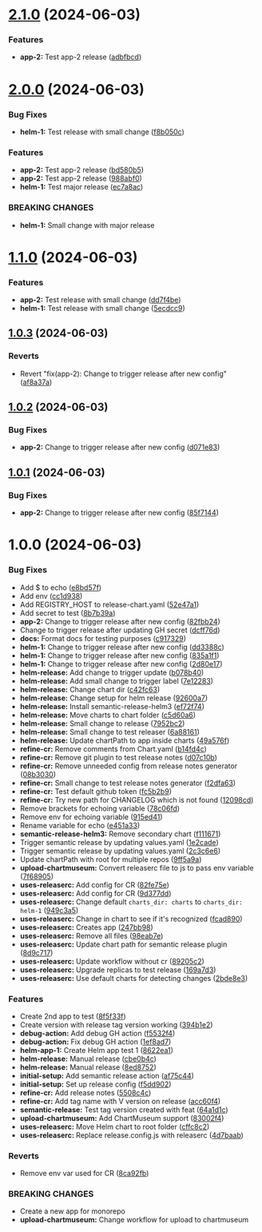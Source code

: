 # [2.1.0](https://github.com/Piwero/sandbox-github-actions/compare/app-2-v2.0.0...app-2-v2.1.0) (2024-06-03)


### Features

* **app-2:** Test app-2 release ([adbfbcd](https://github.com/Piwero/sandbox-github-actions/commit/adbfbcdf575bcc4575404072d53003097db65ce4))

# [2.0.0](https://github.com/Piwero/sandbox-github-actions/compare/app-2-v1.1.0...app-2-v2.0.0) (2024-06-03)


### Bug Fixes

* **helm-1:** Test release with small change ([f8b050c](https://github.com/Piwero/sandbox-github-actions/commit/f8b050c24c30d1f93100fadbc3c69b9f9612d3b7))


### Features

* **app-2:** Test app-2 release ([bd580b5](https://github.com/Piwero/sandbox-github-actions/commit/bd580b52a1cb35eb8d9ca39da4018386f0c11515))
* **app-2:** Test app-2 release ([988abf0](https://github.com/Piwero/sandbox-github-actions/commit/988abf0849f24f092ec62d0aa8a4f42c897e54f0))
* **helm-1:** Test major release ([ec7a8ac](https://github.com/Piwero/sandbox-github-actions/commit/ec7a8ac6381ad487ed9b2c4144834aed11d9f72b))


### BREAKING CHANGES

* **helm-1:** Small change with major release

# [1.1.0](https://github.com/Piwero/sandbox-github-actions/compare/app-2-v1.0.3...app-2-v1.1.0) (2024-06-03)


### Features

* **app-2:** Test release with small change ([dd7f4be](https://github.com/Piwero/sandbox-github-actions/commit/dd7f4be85669f4f7ac57d95e83ad1ac3e5865b94))
* **helm-1:** Test release with small change ([5ecdcc9](https://github.com/Piwero/sandbox-github-actions/commit/5ecdcc9b803d88e9f03d266b4ebbd0733ba9e405))

## [1.0.3](https://github.com/Piwero/sandbox-github-actions/compare/app-2-v1.0.2...app-2-v1.0.3) (2024-06-03)


### Reverts

* Revert "fix(app-2): Change to trigger release after new config" ([af8a37a](https://github.com/Piwero/sandbox-github-actions/commit/af8a37abaa28497958d11d0e6a3e92b246d39bd3))

## [1.0.2](https://github.com/Piwero/sandbox-github-actions/compare/app-2-v1.0.1...app-2-v1.0.2) (2024-06-03)


### Bug Fixes

* **app-2:** Change to trigger release after new config ([d071e83](https://github.com/Piwero/sandbox-github-actions/commit/d071e83eff3d8a41ba0a71fb4cdfe3f209dc2f6d))

## [1.0.1](https://github.com/Piwero/sandbox-github-actions/compare/app-2-v1.0.0...app-2-v1.0.1) (2024-06-03)


### Bug Fixes

* **app-2:** Change to trigger release after new config ([85f7144](https://github.com/Piwero/sandbox-github-actions/commit/85f71442219bce38f2ec68e2d37da7626dc4a315))

# 1.0.0 (2024-06-03)


### Bug Fixes

* Add $ to echo ([e8bd57f](https://github.com/Piwero/sandbox-github-actions/commit/e8bd57f98d460bd17f6cd6b72f821749a2fe8e93))
* Add env ([cc1d938](https://github.com/Piwero/sandbox-github-actions/commit/cc1d938ecd90eb07e0b11d80076bd4f0a5a925ac))
* Add REGISTRY_HOST to release-chart.yaml ([52e47a1](https://github.com/Piwero/sandbox-github-actions/commit/52e47a187a58409f2e32710a58005182aaf99892))
* Add secret to test ([8b7b39a](https://github.com/Piwero/sandbox-github-actions/commit/8b7b39aedc741efd5a76f5f010b807bac5b4fcd5))
* **app-2:** Change to trigger release after new config ([82fbb24](https://github.com/Piwero/sandbox-github-actions/commit/82fbb243a86c8ba176f3870c6465bc356c947799))
* Change to trigger release after updating GH secret ([dcff76d](https://github.com/Piwero/sandbox-github-actions/commit/dcff76d5996f3b0a9d09367fe02ead5400c5aa61))
* **docs:** Format docs for testing purposes ([c917329](https://github.com/Piwero/sandbox-github-actions/commit/c917329b232125556396e1614c19c2b8168a93cc))
* **helm-1:** Change to trigger release after new config ([dd3388c](https://github.com/Piwero/sandbox-github-actions/commit/dd3388c08549ba840ea7f1a7e4bbafe8940a366f))
* **helm-1:** Change to trigger release after new config ([835a1f1](https://github.com/Piwero/sandbox-github-actions/commit/835a1f1aad30112393e32b7845ef1dd3110e7ac1))
* **helm-1:** Change to trigger release after new config ([2d80e17](https://github.com/Piwero/sandbox-github-actions/commit/2d80e17830da688263175ca51981d3686750b681))
* **helm-release:** Add change to trigger update ([b078b40](https://github.com/Piwero/sandbox-github-actions/commit/b078b405c88b434daaceafac630be89246a6bf7f))
* **helm-release:** Add small change to trigger label ([7e12283](https://github.com/Piwero/sandbox-github-actions/commit/7e12283d93d467b6ac68b5d44a905741724e0d90))
* **helm-release:** Change chart dir ([c42fc63](https://github.com/Piwero/sandbox-github-actions/commit/c42fc637e76f9f7aa70c1fba3749ea01fbd15bc3))
* **helm-release:** Change setup for helm release ([92600a7](https://github.com/Piwero/sandbox-github-actions/commit/92600a7420c5f44d2f8c126b34cabdf4ac13e025))
* **helm-release:** Install semantic-release-helm3 ([ef72f74](https://github.com/Piwero/sandbox-github-actions/commit/ef72f74414a7b71694b2c6f7aaff2ec8787ce98b))
* **helm-release:** Move charts to chart folder ([c5d60a6](https://github.com/Piwero/sandbox-github-actions/commit/c5d60a69094019509d20a6e8713f652394d908d4))
* **helm-release:** Small change to release ([7952bc2](https://github.com/Piwero/sandbox-github-actions/commit/7952bc2bf9bbcd900356ddd0c2c3c43df8398258))
* **helm-release:** Small change to test releaser ([6a88161](https://github.com/Piwero/sandbox-github-actions/commit/6a8816121d4d24f93609d9f57987961145e4379c))
* **helm-release:** Update chartPath to app inside charts ([49a576f](https://github.com/Piwero/sandbox-github-actions/commit/49a576f049ea9d483934ade08ba5b43b53728c71))
* **refine-cr:** Remove comments from Chart.yaml ([b14fd4c](https://github.com/Piwero/sandbox-github-actions/commit/b14fd4c5fbb3518c767742139f8a5b368e0fbab0))
* **refine-cr:** Remove git plugin to test release notes ([d07c10b](https://github.com/Piwero/sandbox-github-actions/commit/d07c10b1fe2cfb6b23e7aecdd5c9340c8e5bdcf0))
* **refine-cr:** Remove unneeded config from release notes generator ([08b3030](https://github.com/Piwero/sandbox-github-actions/commit/08b30309fb11da7d8b13bd090936c8878c92ad2a))
* **refine-cr:** Small change to test release notes generator ([f2dfa63](https://github.com/Piwero/sandbox-github-actions/commit/f2dfa63ad294ba160abf020ea13941eaf0d7f079))
* **refine-cr:** Test default github token ([fc5b2b9](https://github.com/Piwero/sandbox-github-actions/commit/fc5b2b9bac28f95787c1ce78144a427a96805969))
* **refine-cr:** Try new path for CHANGELOG which is not found ([12098cd](https://github.com/Piwero/sandbox-github-actions/commit/12098cd993edd993b1fc58812a312d343ade7571))
* Remove brackets for echoing variable ([78c06fd](https://github.com/Piwero/sandbox-github-actions/commit/78c06fdb0518b344cef12f253f098a3aec5bff88))
* Remove env for echoing variable ([915ed41](https://github.com/Piwero/sandbox-github-actions/commit/915ed411dd37216319d49a58c4223f0106fc0d7a))
* Rename variable for echo ([e451a33](https://github.com/Piwero/sandbox-github-actions/commit/e451a33832aafb6b1351c57eb2c449dcca5ef61f))
* **semantic-release-helm3:** Remove secondary chart ([f111671](https://github.com/Piwero/sandbox-github-actions/commit/f1116713803e736f0e632fcc1a6b9d5af4f36dbd))
* Trigger semantic release by updating values.yaml ([1e2cade](https://github.com/Piwero/sandbox-github-actions/commit/1e2cade1d26c2df0da55fb201e41de49288e47a9))
* Trigger semantic release by updating values.yaml ([2c3c6e6](https://github.com/Piwero/sandbox-github-actions/commit/2c3c6e66cd87d18f473704f55b01ae661fe84d2f))
* Update chartPath with root for multiple repos ([9ff5a9a](https://github.com/Piwero/sandbox-github-actions/commit/9ff5a9a797ad781faff7b9304b77e586b4133537))
* **upload-chartmuseum:** Convert releaserc file to js to pass env variable ([7f68905](https://github.com/Piwero/sandbox-github-actions/commit/7f689053692d6fc56a2091747694b49061c72fae))
* **uses-releaserc:** Add config for CR ([82fe75e](https://github.com/Piwero/sandbox-github-actions/commit/82fe75e8b0a36829b9f1743710dc7ffd516e8f2f))
* **uses-releaserc:** Add config for CR ([9d377dd](https://github.com/Piwero/sandbox-github-actions/commit/9d377dda35971ed76831450e10074e87ca1ce38b))
* **uses-releaserc:** Change default `charts_dir: charts` to `charts_dir: helm-1` ([949c3a5](https://github.com/Piwero/sandbox-github-actions/commit/949c3a5e6bfb5d73e54b10486b57d3038713807c))
* **uses-releaserc:** Change in chart to see if it's recognized ([fcad890](https://github.com/Piwero/sandbox-github-actions/commit/fcad890ee92bcaf8137f9491626adee1cec7ef15))
* **uses-releaserc:** Creates app ([247bb98](https://github.com/Piwero/sandbox-github-actions/commit/247bb98440b2ee551e6e82bb16f9b7204cf643b2))
* **uses-releaserc:** Remove all files ([98eab7e](https://github.com/Piwero/sandbox-github-actions/commit/98eab7eccec1b5269c89626a99e78d8559bcc877))
* **uses-releaserc:** Update chart path for semantic release plugin ([8d9c717](https://github.com/Piwero/sandbox-github-actions/commit/8d9c71793a01b279e4c2d73171d6d82c712e954f))
* **uses-releaserc:** Update workflow without cr ([89205c2](https://github.com/Piwero/sandbox-github-actions/commit/89205c22b5e5c0a780893524227587b9a9d6f708))
* **uses-releaserc:** Upgrade replicas to test release ([169a7d3](https://github.com/Piwero/sandbox-github-actions/commit/169a7d3d70bbecf6834cac93408c8a1db529c274))
* **uses-releaserc:** Use default charts for detecting changes ([2bde8e3](https://github.com/Piwero/sandbox-github-actions/commit/2bde8e3170607c51e6f3b6c7b08485d5b2120ce6))


### Features

* Create 2nd app to test ([8f5f33f](https://github.com/Piwero/sandbox-github-actions/commit/8f5f33f85b55c1c854ef67c5e825c5602f5bc516))
* Create version with release tag version working ([394b1e2](https://github.com/Piwero/sandbox-github-actions/commit/394b1e2056d8c58d27313c45ed718d0ffc0d013b))
* **debug-action:** Add debug GH action ([f5532f4](https://github.com/Piwero/sandbox-github-actions/commit/f5532f4ab72984d5602c37abfc537b4e970e95f1))
* **debug-action:** Fix debug GH action ([1ef8ad7](https://github.com/Piwero/sandbox-github-actions/commit/1ef8ad767538c070b9c864062fa7c2487196c715))
* **helm-app-1:** Create Helm app test 1 ([8622ea1](https://github.com/Piwero/sandbox-github-actions/commit/8622ea161e7f405fcb4694a0af364793485eaedf))
* **helm-release:** Manual release ([cbe0b4c](https://github.com/Piwero/sandbox-github-actions/commit/cbe0b4c2d6aae614d85177dd0df1f844b8b9c38e))
* **helm-release:** Manual release ([8ed8752](https://github.com/Piwero/sandbox-github-actions/commit/8ed8752ead9fe505917dcfd7e634b2b4251db56d))
* **initial-setup:** Add semantic release action ([af75c44](https://github.com/Piwero/sandbox-github-actions/commit/af75c44559c383ef4baf4beaabf84127efe322bb))
* **initial-setup:** Set up release config ([f5dd902](https://github.com/Piwero/sandbox-github-actions/commit/f5dd902c21f813a58a899b2eb752d77ec847c303))
* **refine-cr:** Add release notes ([5508c4c](https://github.com/Piwero/sandbox-github-actions/commit/5508c4c1b21fd49c2e9c7e0dac3ff0d0d9cda343))
* **refine-cr:** Add tag name with V version on release ([acc60f4](https://github.com/Piwero/sandbox-github-actions/commit/acc60f4ec9d8b4152253b4da0eeb0305f7bf9c14))
* **semantic-release:** Test tag version created with feat ([64a1d1c](https://github.com/Piwero/sandbox-github-actions/commit/64a1d1c066cfa6b86f91fb3fed90fce2cc40e43c))
* **upload-chartmuseum:** Add ChartMuseum support ([83002f4](https://github.com/Piwero/sandbox-github-actions/commit/83002f4c340d32c53e26b3cb28a7bf07a25863e5))
* **uses-releaserc:** Move Helm chart to root folder ([cffc8c2](https://github.com/Piwero/sandbox-github-actions/commit/cffc8c2148581ebe0d8a3f3f31c8a54cb2d8c36d))
* **uses-releaserc:** Replace release.config.js with releaserc ([4d7baab](https://github.com/Piwero/sandbox-github-actions/commit/4d7baab3a07df96223ad29469dffbcfb1c28272b))


### Reverts

* Remove env var used for CR ([8ca92fb](https://github.com/Piwero/sandbox-github-actions/commit/8ca92fbea0b18b87b62479dbddaab73fcd4fc02f))


### BREAKING CHANGES

* Create a new app for monorepo
* **upload-chartmuseum:** Change workflow for upload to chartmuseum

